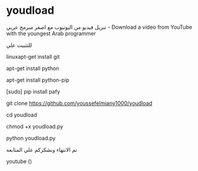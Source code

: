 # youdload



تنزيل فيديو من اليوتيوب مع اصغر مبرمج عربي  - Download a video from YouTube with the youngest Arab programmer



للتثبيت علي




linuxapt-get install git



apt-get install python



apt-get install python-pip



[sudo] pip install pafy



git clone https://github.com/youssefelmiany1000/youdload



cd youdload


chmod +x youdload.py


python youdload.py



تم الانتهاء ونشكركم علي المتابعة





youtube ()
